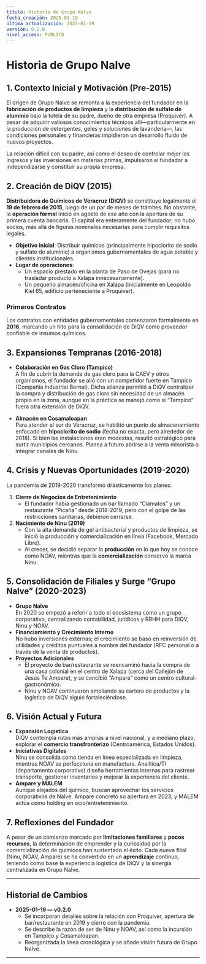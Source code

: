 ```yaml
---
título: Historia de Grupo Nalve
fecha_creación: 2025-01-19
última_actualización: 2025-01-19
versión: 0.2.0
nivel_acceso: PUBLICO
---
```
# Historia de Grupo Nalve

## 1. Contexto Inicial y Motivación (Pre-2015)
El origen de Grupo Nalve se remonta a la experiencia del fundador en la **fabricación de productos de limpieza** y la **distribución de sulfato de aluminio** bajo la tutela de su padre, dueño de otra empresa (Proquiver). A pesar de adquirir valiosos conocimientos técnicos allí—particularmente en la producción de detergentes, geles y soluciones de lavandería—, las condiciones personales y financieras impidieron un desarrollo fluido de nuevos proyectos.  

La relación difícil con su padre, así como el deseo de controlar mejor los ingresos y las inversiones en materias primas, impulsaron al fundador a independizarse y constituir su propia empresa.

## 2. Creación de DiQV (2015)
**Distribuidora de Químicos de Veracruz (DiQV)** se constituye legalmente el **19 de febrero de 2015**, luego de un par de meses de trámites. No obstante, la **operación formal** inició en agosto de ese año con la apertura de su primera cuenta bancaria. El capital era enteramente del fundador; no hubo socios, más allá de figuras nominales necesarias para cumplir requisitos legales.

- **Objetivo inicial**: Distribuir químicos (principalmente hipoclorito de sodio y sulfato de aluminio) a organismos gubernamentales de agua potable y clientes institucionales.  
- **Lugar de operaciones**:  
  - Un espacio prestado en la planta de Paso de Ovejas (para no trasladar producto a Xalapa innecesariamente).  
  - Un pequeño almacén/oficina en Xalapa (inicialmente en Leopoldo Kiel 65, edificio perteneciente a Proquiver).  

### Primeros Contratos
Los contratos con entidades gubernamentales comenzaron formalmente en **2016**, marcando un hito para la consolidación de DiQV como proveedor confiable de insumos químicos.

## 3. Expansiones Tempranas (2016-2018)
- **Colaboración en Gas Cloro (Tampico)**  
  A fin de cubrir la demanda de gas cloro para la CAEV y otros organismos, el fundador se alió con un competidor fuerte en Tampico (Compañía Industrial Bernal). Dicha alianza permitió a DiQV centralizar la compra y distribución de gas cloro sin necesidad de un almacén propio en la zona, aunque en la práctica se manejó como si “Tampico” fuera otra extensión de DiQV.

- **Almacén en Cosamaloapan**  
  Para atender el sur de Veracruz, se habilitó un punto de almacenamiento enfocado en **hipoclorito de sodio** (fecha no exacta, pero alrededor de 2018). Si bien las instalaciones eran modestas, resultó estratégico para surtir municipios cercanos. Planea a futuro abrirse a la venta minorista o integrar canales de Ninu.

## 4. Crisis y Nuevas Oportunidades (2019-2020)
La pandemia de 2019-2020 transformó drásticamente los planes:
1. **Cierre de Negocios de Entretenimiento**  
   - El fundador había gestionado un bar llamado “Clamatos” y un restaurante “Picaña” desde 2018-2019, pero con el golpe de las restricciones sanitarias, debieron cerrarse.
2. **Nacimiento de Ninu (2019)**  
   - Con la alta demanda de gel antibacterial y productos de limpieza, se inició la producción y comercialización en línea (Facebook, Mercado Libre).  
   - Al crecer, se decidió separar la **producción** en lo que hoy se conoce como NOAV, mientras que la **comercialización** conservó la marca Ninu.

## 5. Consolidación de Filiales y Surge “Grupo Nalve” (2020-2023)
- **Grupo Nalve**  
  En 2020 se empezó a referir a todo el ecosistema como un grupo corporativo, centralizando contabilidad, jurídicos y RRHH para DiQV, Ninu y NOAV.
- **Financiamiento y Crecimiento Interno**  
  No hubo inversiones externas; el crecimiento se basó en reinversión de utilidades y créditos puntuales a nombre del fundador (RFC personal o a través de la venta de productos).
- **Proyectos Adicionales**  
  - El proyecto de bar/restaurante se reencaminó hacia la compra de una casa colonial en el centro de Xalapa (cerca del Callejón de Jesús Te Ampare), y se concibió “Ampare” como un centro cultural-gastronómico.  
  - Ninu y NOAV continuaron ampliando su cartera de productos y la logística de DiQV siguió fortaleciéndose.

## 6. Visión Actual y Futura
- **Expansión Logística**  
  DiQV contempla rutas más amplias a nivel nacional, y a mediano plazo, explorar el **comercio transfronterizo** (Centroamérica, Estados Unidos).
- **Iniciativas Digitales**  
  Ninu se consolida como tienda en línea especializada en limpieza, mientras NOAV se perfecciona en manufactura. Analítica/TI (departamento corporativo) diseña herramientas internas para rastrear transporte, gestionar inventarios y mejorar la experiencia del cliente.
- **Ampare y MALEM**  
  Aunque alejados del químico, buscan aprovechar los servicios corporativos de Nalve. Ampare concretó su apertura en 2023, y MALEM actúa como holding en ocio/entretenimiento.

## 7. Reflexiones del Fundador
A pesar de un comienzo marcado por **limitaciones familiares** y **pocos recursos**, la determinación de emprender y la curiosidad por la comercialización de químicos han sustentado el éxito. Cada nueva filial (Ninu, NOAV, Ampare) se ha convertido en un **aprendizaje** continuo, teniendo como base la experiencia logística de DiQV y la sinergia centralizada en Grupo Nalve.

---

## Historial de Cambios
- **2025-01-19 — v0.2.0**  
  - Se incorporan detalles sobre la relación con Proquiver, apertura de bar/restaurante en 2019 y cierre con la pandemia.  
  - Se describe la razón de ser de Ninu y NOAV, así como la incursión en Tampico y Cosamaloapan.  
  - Reorganizada la línea cronológica y se añade visión futura de Grupo Nalve.

---